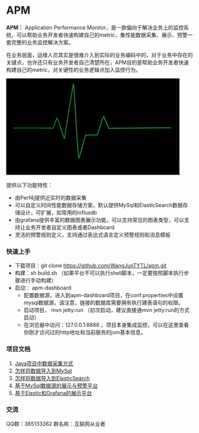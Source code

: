 APM
=============
__APM：__ Application Performance Monitor，是一款偏向于解决业务上的监控系统，可以帮助业务开发者快速构建自己的metric，集性能数据采集、展示、预警一套完整的业务监控解决方案。

在业务层面，运维人员其实是很难介入到实际的业务编码中的，对于业务中存在的关键点，也许还只有业务开发者自己清楚所在，APM目的是帮助业务开发者快速构建自己的metric，对关键性的业务逻辑点加入监控行为。

![alt text](./reference/images/apm_heart.jpg)

提供以下功能特性：

- 由Perf4j提供近实时的数据采集
- 可以自定义时间性能数据存储方案，默认提供MySql和ElasticSearch数据存储设计，可扩展，如常用的influxdb
- 由grafana提供丰富的数据图表展示功能，可以支持常见的图表类型，可以支持让业务开发者自定义图表或者Dashboard
- 灵活的预警规则定义，支持通过表达式语言定义预警规则和消息模板

### 快速上手
- 下载项目：git clone https://github.com/WangJunTYTL/apm.git
- 构建：sh  build.sh （如果平台不可以执行shell脚本，一定要按照脚本执行步骤进行手动构建）
- 启动： apm-dashboard
    - 配置数据源，进入到apm-dashboard项目，在conf.properties中设置mysql数据源，请注意，链接的数据库需要拥有执行建表语句的权限。
    - 启动项目， mvn jetty:run （初次启动，建议直接通mvn jetty:run的方式启动）
    - 在浏览器中访问：127.0.0.1:8888 ，项目本身集成监控，可以在这里查看你刚才访问过的http地址和当前服务的jvm基本信息。

### 项目文档

1. [Java项目中数据采集方式](./reference/apm_gather.md)
2. [怎样将数据导入到MySql](./reference/apm_mysql.md)
3. [怎样将数据导入到ElasticSearch](./reference/apm_elasticsearch.md)
4. [基于MySql数据源的展示与预警平台](./reference/apm_dashboard.md)
5. [基于Elastic和Grafana的展示平台](./reference/apm_other.md)



### 交流

QQ群：365133362 群名称：互联网从业者    
